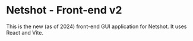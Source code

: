 # Netshot - Front-end v2

This is the new (as of 2024) front-end GUI application for Netshot.
It uses React and Vite.

